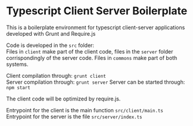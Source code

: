 # Typescript Client Server Boilerplate

This is a boilerplate environment for typescript client-server applications developed with Grunt and Require.js

Code is developed in the ```src``` folder:   
Files in ```client``` make part of the client code, files in the ```server``` folder corrispondingly of the server code. Files in ```commons``` make part of both systems.

Client compilation through: ```grunt client```  
Server compilation through: ```grunt server```
Server can be started through: ```npm start```

The client code will be optimized by require.js. 

Entrypoint for the client is the main function ```src/client/main.ts```  
Entrypoint for the server is the file ```src/server/index.ts```